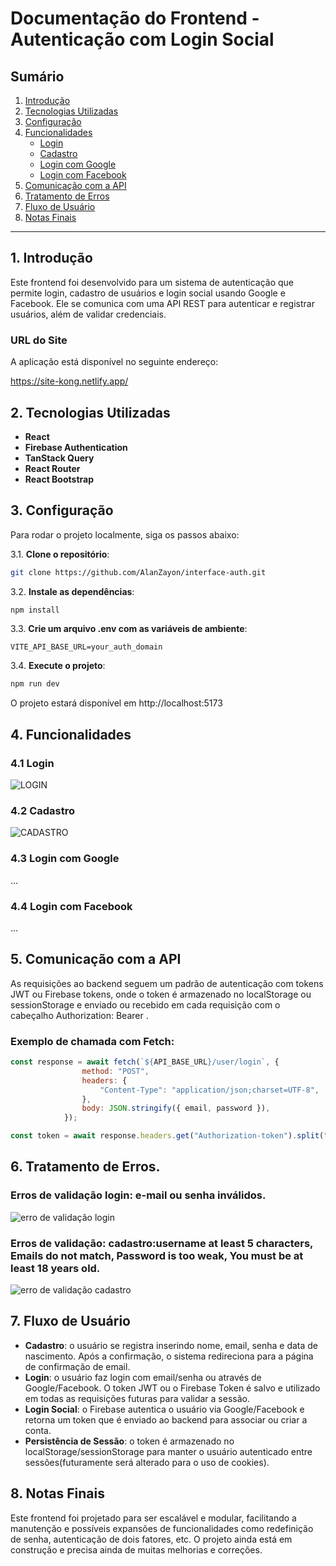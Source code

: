 # Documentação do Frontend - Autenticação com Login Social

## Sumário

1. [Introdução](#1-introdução)
2. [Tecnologias Utilizadas](#2-tecnologias-utilizadas)
3. [Configuração](#3-configuração)
4. [Funcionalidades](#4-funcionalidades)
   - [Login](#41-login)
   - [Cadastro](#42-cadastro)
   - [Login com Google](#43-login-com-google)
   - [Login com Facebook](#44-login-com-facebook)
5. [Comunicação com a API](#5-comunicação-com-a-api)
6. [Tratamento de Erros](#6-tratamento-de-erros)
7. [Fluxo de Usuário](#7-fluxo-de-usuário)
8. [Notas Finais](#8-notas-finais)

---

## 1. Introdução
Este frontend foi desenvolvido para um sistema de autenticação que permite login, cadastro de usuários e login social usando Google e Facebook. Ele se comunica com uma API REST para autenticar e registrar usuários, além de validar credenciais.

### URL do Site

A aplicação está disponível no seguinte endereço:

https://site-kong.netlify.app/

## 2. Tecnologias Utilizadas
- **React**
- **Firebase Authentication**
- **TanStack Query**
- **React Router**
- **React Bootstrap**

## 3. Configuração

Para rodar o projeto localmente, siga os passos abaixo:

3.1. **Clone o repositório**:
   ```bash
   git clone https://github.com/AlanZayon/interface-auth.git
   ```
3.2. **Instale as dependências**:
   ```bash
   npm install
   ```
3.3. **Crie um arquivo .env com as variáveis de ambiente**:
   ```env
   VITE_API_BASE_URL=your_auth_domain
   ```
3.4. **Execute o projeto**:
   ```bash
   npm run dev
   ```
O projeto estará disponível em http://localhost:5173


## 4. Funcionalidades

### 4.1 Login
![LOGIN](https://i.imgur.com/lCKa79t.gif)

### 4.2 Cadastro
![CADASTRO](https://i.imgur.com/hvZjU4Z.gif)

### 4.3 Login com Google
...
### 4.4 Login com Facebook
...
## 5. Comunicação com a API
As requisições ao backend seguem um padrão de autenticação com tokens JWT ou Firebase tokens, onde o token é armazenado no localStorage ou sessionStorage e enviado ou recebido em cada requisição com o cabeçalho Authorization: Bearer <token>.

### Exemplo de chamada com Fetch:

```js
const response = await fetch(`${API_BASE_URL}/user/login`, {
                method: "POST",
                headers: {
                    "Content-Type": "application/json;charset=UTF-8",
                },
                body: JSON.stringify({ email, password }),
            });

const token = await response.headers.get("Authorization-token").split(" ")[1];
```

## 6. Tratamento de Erros.
### Erros de validação login: e-mail ou senha inválidos.
![erro de validação login](https://i.imgur.com/nLROfyP.gif)
### Erros de validação: cadastro:username at least 5 characters, Emails do not match, Password is too weak, You must be at least 18 years old.
![erro de validação cadastro](https://i.imgur.com/3eJcbsE.gif)

## 7. Fluxo de Usuário
- **Cadastro**: o usuário se registra inserindo nome, email, senha e data de nascimento. Após a confirmação, o sistema redireciona para a página de confirmação de email.
- **Login**: o usuário faz login com email/senha ou através de Google/Facebook. O token JWT ou o Firebase Token é salvo e utilizado em todas as requisições futuras para validar a sessão.
- **Login Social**: o Firebase autentica o usuário via Google/Facebook e retorna um token que é enviado ao backend para associar ou criar a conta.
- **Persistência de Sessão**: o token é armazenado no localStorage/sessionStorage para manter o usuário autenticado entre sessões(futuramente será alterado para o uso de cookies).
## 8. Notas Finais
Este frontend foi projetado para ser escalável e modular, facilitando a manutenção e possíveis expansões de funcionalidades como redefinição de senha, autenticação de dois fatores, etc. O projeto ainda está em construção e precisa ainda de muitas melhorias e correções.

